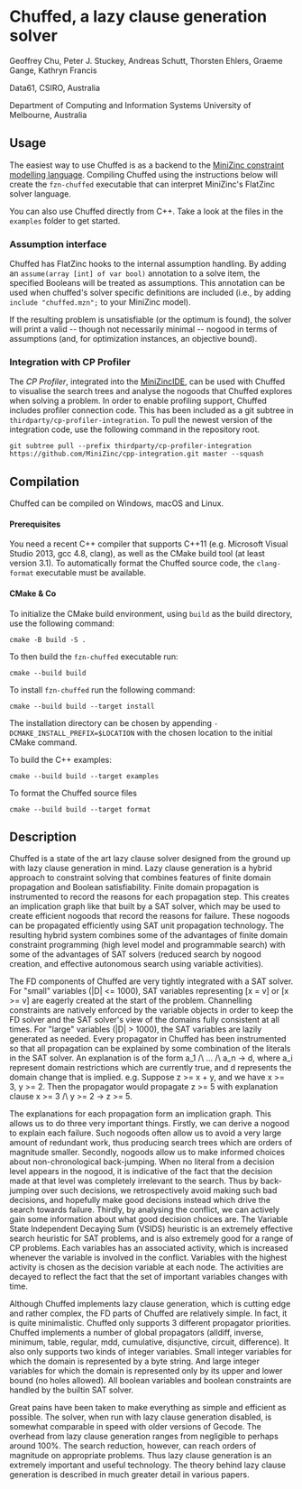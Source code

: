# Chuffed, a lazy clause generation solver 

Geoffrey Chu, Peter J. Stuckey, Andreas Schutt, Thorsten Ehlers, Graeme Gange, Kathryn Francis

Data61, CSIRO, Australia

Department of Computing and Information Systems
University of Melbourne, Australia

## Usage

The easiest way to use Chuffed is as a backend to the [MiniZinc constraint modelling language](http://www.minizinc.org). Compiling Chuffed using the
instructions below will create the `fzn-chuffed` executable that can interpret
MiniZinc's FlatZinc solver language.

You can also use Chuffed directly from C++. Take a look at the files in the
`examples` folder to get started.

### Assumption interface
Chuffed has FlatZinc hooks to the internal assumption handling. By adding an
`assume(array [int] of var bool)` annotation to a solve item, the specified Booleans
will be treated as assumptions. This annotation can be used when chuffed's solver
specific definitions are included (i.e., by adding `include "chuffed.mzn";` to your
MiniZinc model).

If the resulting problem is unsatisfiable (or the optimum is found), the solver will
print a valid -- though not necessarily minimal -- nogood in terms of assumptions
(and, for optimization instances, an objective bound).

### Integration with CP Profiler

The *CP Profiler*, integrated into the
[MiniZincIDE](https://github.com/MiniZinc/MiniZincIDE), can be used with Chuffed
to visualise the search trees and analyse the nogoods that Chuffed explores when
solving a problem. In order to enable profiling support, Chuffed includes
profiler connection code. This has been included as a git subtree in
`thirdparty/cp-profiler-integration`. To pull the newest version of the
integration code, use the following command in the repository root.

```
git subtree pull --prefix thirdparty/cp-profiler-integration https://github.com/MiniZinc/cpp-integration.git master --squash
```

## Compilation

Chuffed can be compiled on Windows, macOS and Linux.

#### Prerequisites

You need a recent C++ compiler that supports C++11 (e.g. Microsoft Visual Studio
2013, gcc 4.8, clang), as well as the CMake build tool (at least version 3.1).
To automatically format the Chuffed source code, the `clang-format` executable
must be available.

#### CMake & Co

To initialize the CMake build environment, using `build` as the build directory,
use the following command:

    cmake -B build -S .

To then build the `fzn-chuffed` executable run:

    cmake --build build

To install `fzn-chuffed` run the following command: 

    cmake --build build --target install
    
The installation directory can be chosen by appending
`-DCMAKE_INSTALL_PREFIX=$LOCATION` with the chosen location to the initial CMake
command.

To build the C++ examples:

    cmake --build build --target examples

To format the Chuffed source files

    cmake --build build --target format

## Description

Chuffed is a state of the art lazy clause solver designed from the ground up
with lazy clause generation in mind. Lazy clause generation is a hybrid
approach to constraint solving that combines features of finite domain
propagation and Boolean satisfiability. Finite domain propagation is
instrumented to record the reasons for each propagation step. This creates an
implication graph like that built by a SAT solver, which may be used to create
efficient nogoods that record the reasons for failure. These nogoods can be
propagated efficiently using SAT unit propagation technology. The resulting
hybrid system combines some of the advantages of finite domain constraint
programming (high level model and programmable search) with some of the
advantages of SAT solvers (reduced search by nogood creation, and effective
autonomous search using variable activities).

The FD components of Chuffed are very tightly integrated with a SAT solver. For
"small" variables (|D| <= 1000), SAT variables representing [x = v] or [x >= v]
are eagerly created at the start of the problem. Channelling constraints are
natively enforced by the variable objects in order to keep the FD solver and
the SAT solver's view of the domains fully consistent at all times. For "large"
variables (|D| > 1000), the SAT variables are lazily generated as needed. Every
propagator in Chuffed has been instrumented so that all propagation can be
explained by some combination of the literals in the SAT solver. An explanation
is of the form a_1 /\ ... /\ a_n -> d, where a_i represent domain restrictions
which are currently true, and d represents the domain change that is implied.
e.g. Suppose z >= x + y, and we have x >= 3, y >= 2. Then the propagator would
propagate z >= 5 with explanation clause x >= 3 /\ y >= 2 -> z >= 5.

The explanations for each propagation form an implication graph. This allows us
to do three very important things. Firstly, we can derive a nogood to explain
each failure. Such nogoods often allow us to avoid a very large amount of
redundant work, thus producing search trees which are orders of magnitude
smaller. Secondly, nogoods allow us to make informed choices about
non-chronological back-jumping. When no literal from a decision level appears
in the nogood, it is indicative of the fact that the decision made at that
level was completely irrelevant to the search. Thus by back-jumping over such
decisions, we retrospectively avoid making such bad decisions, and hopefully
make good decisions instead which drive the search towards failure. Thirdly, by
analysing the conflict, we can actively gain some information about what good
decision choices are. The Variable State Independent Decaying Sum (VSIDS)
heuristic is an extremely effective search heuristic for SAT problems, and is
also extremely good for a range of CP problems. Each variables has an
associated activity, which is increased whenever the variable is involved in
the conflict. Variables with the highest activity is chosen as the decision
variable at each node. The activities are decayed to reflect the fact that the
set of important variables changes with time.

Although Chuffed implements lazy clause generation, which is cutting edge and
rather complex, the FD parts of Chuffed are relatively simple. In fact, it is
quite minimalistic. Chuffed only supports 3 different propagator priorities.
Chuffed implements a number of global propagators (alldiff, inverse,
minimum, table, regular, mdd, cumulative, disjunctive, circuit, difference).
It also only supports two kinds of integer variables. Small integer variables
for which the domain is represented by a byte string.
And large integer variables for which the domain is represented only by its
upper and lower bound (no holes allowed). All boolean variables and boolean
constraints are handled by the builtin SAT solver.

Great pains have been taken to make everything as simple and efficient as
possible. The solver, when run with lazy clause generation disabled, is
somewhat comparable in speed with older versions of Gecode. The overhead from
lazy clause generation ranges from negligible to perhaps around 100%. The
search reduction, however, can reach orders of magnitude on appropriate
problems. Thus lazy clause generation is an extremely important and useful
technology. The theory behind lazy clause generation is described in much
greater detail in various papers.
